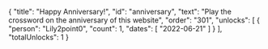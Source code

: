 {
  "title": "Happy Anniversary!",
  "id": "anniversary",
  "text": "Play the crossword on the anniversary of this website",
  "order": "301",
  "unlocks": [
    {
      "person": "Lily2point0",
      "count": 1,
      "dates": [
        "2022-06-21"
      ]
    }
  ],
  "totalUnlocks": 1
}